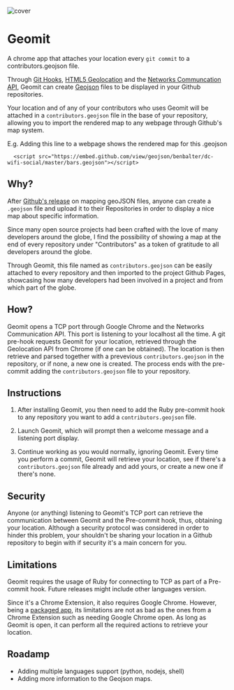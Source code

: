 ![cover](https://raw.github.com/jjperezaguinaga/Geomit/master/assets/cover.png)

# Geomit

A chrome app that attaches your location every `git commit` to a contributors.geojson file. 

Through [Git Hooks](http://git-scm.com/book/en/Customizing-Git-Git-Hooks), [HTML5 Geolocation](http://www.html5rocks.com/en/tutorials/geolocation/trip_meter/) and the [Networks Communcation API](http://developer.chrome.com/apps/app_network.html), Geomit can create [Geojson](https://help.github.com/articles/mapping-geojson-files-on-github) files to be displayed in your Github repositories.

Your location and of any of your contributors who uses Geomit will be attached in a `contributors.geojson` file in the base of your repository, allowing you to import the rendered map to any webpage through Github's map system.

E.g. Adding this line to a webpage shows the rendered map for this .geojson
```
  <script src="https://embed.github.com/view/geojson/benbalter/dc-wifi-social/master/bars.geojson"></script>
```

## Why?

After [Github's release](https://help.github.com/articles/mapping-geojson-files-on-github) on mapping geoJSON files, anyone can create a `.geojson` file and upload it to their Repositories in order to display a nice map about specific information.

Since many open source projects had been crafted with the love of many developers around the globe, I find the possibility of showing a map at the end of every repository under "Contributors" as a token of gratitude to all developers around the globe.

Through Geomit, this file named as `contributors.geojson` can be easily attached to every repository and then imported to the project Github Pages, showcasing how many developers had been involved in a project and from which part of the globe.

## How?

Geomit opens a TCP port through Google Chrome and the Networks Communication API. This port is listening to your localhost all the time. A git pre-hook requests Geomit for your location, retrieved through the Geolocation API from Chrome (if one can be obtained). The location is then retrieve and parsed together with a prevevious `contributors.geojson` in the repository, or if none, a new one is created. The process ends with the pre-commit adding the `contributors.geojson` file to your repository.

## Instructions

1. After installing Geomit, you then need to add the Ruby pre-commit hook to any repository you want to add a `contributors.geojson` file.

2. Launch Geomit, which will prompt then a welcome message and a listening port display.

3. Continue working as you would normally, ignoring Geomit. Every time you perform a commit, Geomit will retrieve your location, see if there's a `contributors.geojson` file already and add yours, or create a new one if there's none.

## Security

Anyone (or anything) listening to Geomit's TCP port can retrieve the communication between Geomit and the Pre-commit hook, thus, obtaining your location. Although a security protocol was considered in order to hinder this problem, your shouldn't be sharing your location in a Github repository to begin with if security it's a main concern for you.  

## Limitations

Geomit requires the usage of Ruby for connecting to TCP as part of a Pre-commit hook. Future releases might include other languages version.

Since it's a Chrome Extension, it also requires Google Chrome. However, being a [packaged app](http://developer.chrome.com/apps/about_apps.html), its limitations are not as bad as the ones from a Chrome Extension such as needing Google Chrome open. As long as Geomit is open, it can perform all the required actions to retrieve your location.

## Roadamp

* Adding multiple languages support (python, nodejs, shell)
* Adding more information to the Geojson maps.